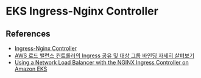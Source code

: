 # EKS Ingress-Nginx Controller

## References
- [Ingress-Nginx Controller](https://aws.amazon.com/ko/blogs/containers/exposing-kubernetes-applications-part-3-nginx-ingress-controller/)
- [AWS 로드 밸런스 컨트롤러의 Ingress 공유 및 대상 그룹 바인딩 자세히 살펴보기](https://aws.amazon.com/ko/blogs/tech/a-deeper-look-at-ingress-sharing-and-target-group-binding-in-aws-load-balancer-controller/)
- [Using a Network Load Balancer with the NGINX Ingress Controller on Amazon EKS](https://aws.amazon.com/ko/blogs/opensource/network-load-balancer-nginx-ingress-controller-eks/)
